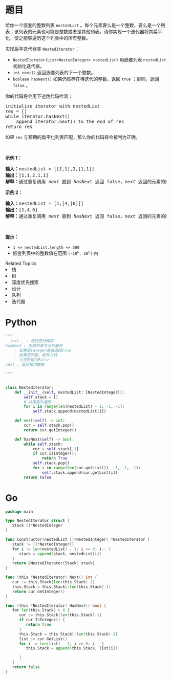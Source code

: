 # 题目
<p>给你一个嵌套的整数列表 <code>nestedList</code> 。每个元素要么是一个整数，要么是一个列表；该列表的元素也可能是整数或者是其他列表。请你实现一个迭代器将其扁平化，使之能够遍历这个列表中的所有整数。</p>

<p>实现扁平迭代器类 <code>NestedIterator</code> ：</p>

<ul>
	<li><code>NestedIterator(List&lt;NestedInteger&gt; nestedList)</code> 用嵌套列表 <code>nestedList</code> 初始化迭代器。</li>
	<li><code>int next()</code> 返回嵌套列表的下一个整数。</li>
	<li><code>boolean hasNext()</code> 如果仍然存在待迭代的整数，返回 <code>true</code> ；否则，返回 <code>false</code> 。</li>
</ul>

<p>你的代码将会用下述伪代码检测：</p>

<pre>
initialize iterator with nestedList
res = []
while iterator.hasNext()
    append iterator.next() to the end of res
return res</pre>

<p>如果 <code>res</code> 与预期的扁平化列表匹配，那么你的代码将会被判为正确。</p>

<p>&nbsp;</p>

<p><strong>示例 1：</strong></p>

<pre>
<strong>输入：</strong>nestedList = [[1,1],2,[1,1]]
<strong>输出：</strong>[1,1,2,1,1]
<strong>解释：</strong>通过重复调用&nbsp;<em>next </em>直到&nbsp;<em>hasNex</em>t 返回 false，<em>next&nbsp;</em>返回的元素的顺序应该是: <code>[1,1,2,1,1]</code>。</pre>

<p><strong>示例 2：</strong></p>

<pre>
<strong>输入：</strong>nestedList = [1,[4,[6]]]
<strong>输出：</strong>[1,4,6]
<strong>解释：</strong>通过重复调用&nbsp;<em>next&nbsp;</em>直到&nbsp;<em>hasNex</em>t 返回 false，<em>next&nbsp;</em>返回的元素的顺序应该是: <code>[1,4,6]</code>。
</pre>

<p>&nbsp;</p>

<p><strong>提示：</strong></p>

<ul>
	<li><code>1 &lt;= nestedList.length &lt;= 500</code></li>
	<li>嵌套列表中的整数值在范围 <code>[-10<sup>6</sup>, 10<sup>6</sup>]</code> 内</li>
</ul>
<div><div>Related Topics</div><div><li>栈</li><li>树</li><li>深度优先搜索</li><li>设计</li><li>队列</li><li>迭代器</li></div></div>

# Python

```python
"""
__init__ : 用栈进行储存
hasNext : 完成列表节点的展开
    - 如果是integer直接返回true
    - 如果是列表，就写入栈
    - 为空时返回False
next : 返回栈顶数据

"""


class NestedIterator:
    def __init__(self, nestedList: [NestedInteger]):
        self.stack = []
        # 从尾到头遍历
        for i in range(len(nestedList) - 1, -1, -1):
            self.stack.append(nestedList[i])

    def next(self) -> int:
        cur = self.stack.pop()
        return cur.getInteger()

    def hasNext(self) -> bool:
        while self.stack:
            cur = self.stack[-1]
            if cur.isInteger():
                return True
            self.stack.pop()
            for i in range(len(cur.getList()) - 1, -1, -1):
                self.stack.append(cur.getList[i])
        return False
```

# Go

```go
package main

type NestedIterator struct {
   Stack []*NestedInteger
}

func Constructor(nestedList []*NestedInteger) *NestedIterator {
   stack := []*NestedInteger{}
   for i := len(nestedList) - 1; i >= 0; i-- {
      stack = append(stack, nestedList[i])
   }
   return &NestedIterator{Stack: stack}
}

func (this *NestedIterator) Next() int {
   cur := this.Stack[len(this.Stack)-1]
   this.Stack = this.Stack[:len(this.Stack)-1]
   return cur.GetInteger()
}

func (this *NestedIterator) HasNext() bool {
   for len(this.Stack) > 0 {
      cur := this.Stack[len(this.Stack)-1]
      if cur.IsInteger() {
         return true
      }
      this.Stack = this.Stack[:len(this.Stack)-1]
      list := cur.GetList()
      for i := len(list) - 1; i >= 0; i-- {
         this.Stack = append(this.Stack, list[i])

      }
   }
   return false
}
```

